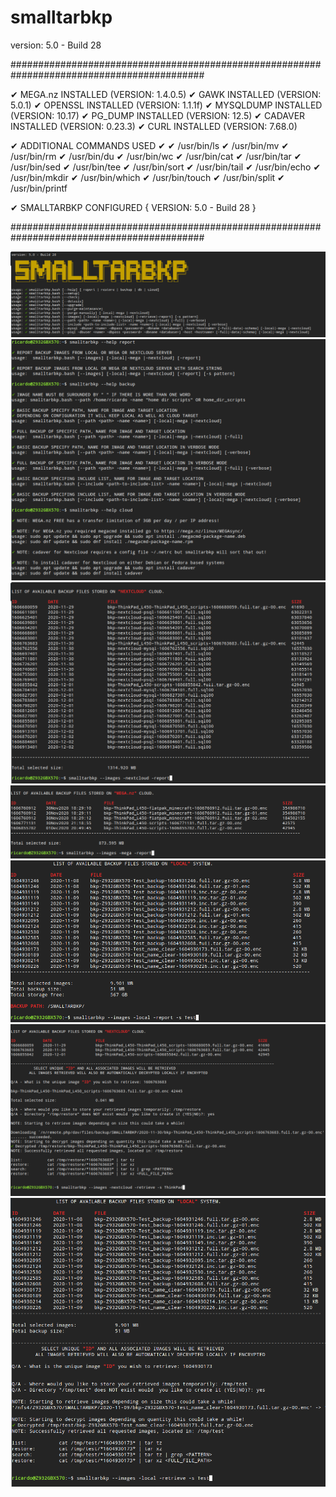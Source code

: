 # smalltarbkp
version: 5.0 - Build 28

###########################################################################################

✔ MEGA.nz INSTALLED (VERSION: 1.4.0.5)
✔ GAWK INSTALLED (VERSION: 5.0.1)
✔ OPENSSL INSTALLED (VERSION: 1.1.1f)
✔ MYSQLDUMP INSTALLED (VERSION: 10.17)
✔ PG_DUMP INSTALLED (VERSION: 12.5)
✔ CADAVER INSTALLED (VERSION: 0.23.3)
✔ CURL INSTALLED (VERSION: 7.68.0)

✔ ADDITIONAL COMMANDS USED ✔
✔ /usr/bin/ls
✔ /usr/bin/mv
✔ /usr/bin/rm
✔ /usr/bin/du
✔ /usr/bin/wc
✔ /usr/bin/cat
✔ /usr/bin/tar
✔ /usr/bin/sed
✔ /usr/bin/tee
✔ /usr/bin/sort
✔ /usr/bin/tail
✔ /usr/bin/echo
✔ /usr/bin/mkdir
✔ /usr/bin/which
✔ /usr/bin/touch
✔ /usr/bin/split
✔ /usr/bin/printf


✔ SMALLTARBKP CONFIGURED { VERSION: 5.0 - Build 28 }

###########################################################################################

![alt text](https://github.com/gcclinux/smalltarbkp/blob/main/screenshots/screenshot001.png?raw=true)
![alt text](https://github.com/gcclinux/smalltarbkp/blob/main/screenshots/screenshot002.png?raw=true)
![alt text](https://github.com/gcclinux/smalltarbkp/blob/main/screenshots/screenshot003.png?raw=true)
![alt text](https://github.com/gcclinux/smalltarbkp/blob/main/screenshots/screenshot004.png?raw=true)
![alt text](https://github.com/gcclinux/smalltarbkp/blob/main/screenshots/screenshot005.png?raw=true)
![alt text](https://github.com/gcclinux/smalltarbkp/blob/main/screenshots/screenshot006.png?raw=true)
![alt text](https://github.com/gcclinux/smalltarbkp/blob/main/screenshots/screenshot007.png?raw=true)
